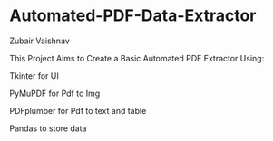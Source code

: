 # Automated-PDF-Data-Extractor
Zubair
Vaishnav

This Project Aims to Create a Basic Automated PDF Extractor Using:

Tkinter for UI

PyMuPDF for Pdf to Img

PDFplumber for Pdf to text and table

Pandas to store data